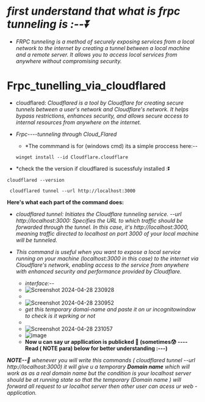# *first understand that what is frpc tunneling is :--⏬*
  - *FRPC tunneling is a method of securely exposing services from a local network to the internet by creating a tunnel between a local machine and a remote server. It allows you to access local services from 
     anywhere without compromising security.*


# Frpc_tunelling_via_cloudflared
  - cloudflared: *Cloudflared is a tool by Cloudflare for creating secure tunnels between a user's network and Cloudflare's network. It helps bypass restrictions, enhances security, and allows secure access to 
               internal resources from anywhere on the internet.*
 - *Frpc----tunneling through     Cloud_Flared*
    - *The commmand is for (windows cmd) its a simple proccess here:--
    ```
    winget install --id Cloudflare.cloudflare
    ```
  
  - *check the the version if cloudflared is sucessfuly installed :⏬
   ```
   cloudflared --version
   ```

 ```
  cloudflared tunnel --url http://localhost:3000
 ```
**Here's what each part of the command does:**

- *cloudflared tunnel: Initiates the Cloudflare tunneling service.*
*--url http://localhost:3000: Specifies the URL to which traffic should be forwarded through the tunnel. In this case, it's http://localhost:3000, meaning traffic directed to localhost on port 3000 of your local 
  machine will be tunneled.*
- *This command is useful when you want to expose a local service running on your machine (localhost:3000 in this case) to the internet via Cloudflare's network, enabling access to the service from anywhere with 
   enhanced security and performance provided by Cloudflare.*
  
  - *interface:--*
  - ![Screenshot 2024-04-28 230928](https://github.com/Rjesh2006/Frpc_tunelling_via_cloudflared/assets/143868643/9154fcda-8d38-461a-b025-fe675aeaaf51)
  - 
  - ![Screenshot 2024-04-28 230952](https://github.com/Rjesh2006/Frpc_tunelling_via_cloudflared/assets/143868643/a56cee5f-f3da-4e0e-a96f-025fb8c1e07b)
  - *get this temporary domai-name and paste it on ur incognitowindow to check is it wprking or not*
  - 
  - ![Screenshot 2024-04-28 231057](https://github.com/Rjesh2006/Frpc_tunelling_via_cloudflared/assets/143868643/a42cf638-8098-4e8d-a836-6a6bb2f74186)
  - ![image](https://github.com/Rjesh2006/Frpc_tunelling_via_cloudflared/assets/143868643/5ad53fb2-d1c4-4d9f-979f-c16bb1c3979a)
  -  **Now u can say ur appllication is publicked  🥇 (sometimes😰 ----Read ( NOTE para) below for better understanding :---)**





***NOTE--📕*** 
*whenever you will write this commands (  cloudflared tunnel --url http://localhost:3000) it will give u a temporary **Domain name** which will work as as a real domain name but the condition is your localhost server should be at running state so that the temporary (Domain name ) will forward all request to ur localhot server then other user can acess ur  web -application.*

  
